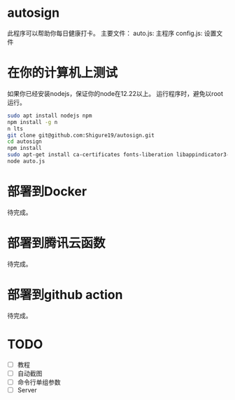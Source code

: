 # autosign

此程序可以帮助你每日健康打卡。
主要文件：
auto.js: 主程序
config.js: 设置文件

# 在你的计算机上测试

如果你已经安装nodejs，保证你的node在12.22以上。
运行程序时，避免以root运行。
```bash
sudo apt install nodejs npm
npm install -g n
n lts
git clone git@github.com:Shigure19/autosign.git
cd autosign
npm install
sudo apt-get install ca-certificates fonts-liberation libappindicator3-1 libasound2 libatk-bridge2.0-0 libatk1.0-0 libc6 libcairo2 libcups2 libdbus-1-3 libexpat1 libfontconfig1 libgbm1 libgcc1 libglib2.0-0 libgtk-3-0 libnspr4 libnss3 libpango-1.0-0 libpangocairo-1.0-0 libstdc++6 libx11-6 libx11-xcb1 libxcb1 libxcomposite1 libxcursor1 libxdamage1 libxext6 libxfixes3 libxi6 libxrandr2 libxrender1 libxss1 libxtst6 lsb-release wget xdg-utils -y
node auto.js
```

# 部署到Docker

待完成。

# 部署到腾讯云函数

待完成。

# 部署到github action

待完成。

# TODO
- [ ] 教程
- [ ] 自动截图
- [ ] 命令行单组参数
- [ ] Server